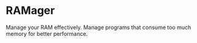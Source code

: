 # RAMager
Manage your RAM effectively. 
Manage programs that consume too much memory for better performance. 
